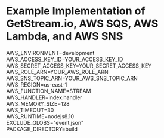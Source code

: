 # Example Implementation of GetStream.io, AWS SQS, AWS Lambda, and AWS SNS

AWS_ENVIRONMENT=development<br/>
AWS_ACCESS_KEY_ID=YOUR_ACCESS_KEY_ID<br/>
AWS_SECRET_ACCESS_KEY=YOUR_SECRET_ACCESS_KEY<br/>
AWS_ROLE_ARN=YOUR_AWS_ROLE_ARN<br/>
AWS_SNS_TOPIC_ARN=YOUR_AWS_SNS_TOPIC_ARN<br/>
AWS_REGION=us-east-1<br/>
AWS_FUNCTION_NAME=STREAM<br/>
AWS_HANDLER=index.handler<br/>
AWS_MEMORY_SIZE=128<br/>
AWS_TIMEOUT=30<br/>
AWS_RUNTIME=nodejs8.10<br/>
EXCLUDE_GLOBS="event.json"<br/>
PACKAGE_DIRECTORY=build
